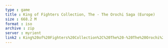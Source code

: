 ```yaml
---
type : game
title : King of Fighters Collection, The - The Orochi Saga (Europe)
size : 668.2 M
format : iso
archive : zip
server : myrient
link2 : King%20of%20Fighters%20Collection%2C%20The%20-%20The%20Orochi%20Saga%20%28Europe%29
---
```

